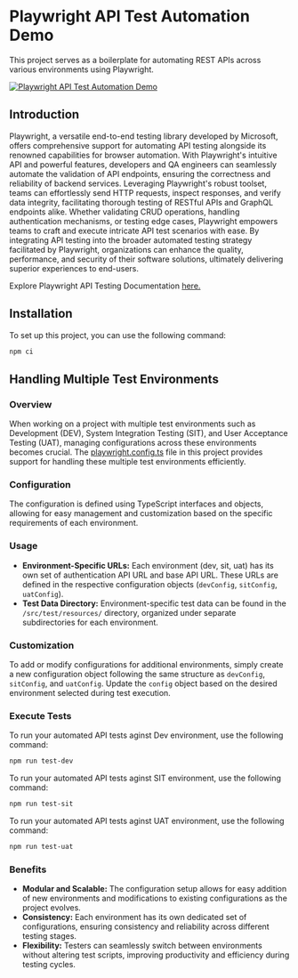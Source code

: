 # Playwright API Test Automation Demo

This project serves as a boilerplate for automating REST APIs across various environments using Playwright.

[![Playwright API Test Automation Demo](https://github.com/osandadeshan/playwright-api-automation-demo/actions/workflows/playwright.yml/badge.svg)](https://github.com/osandadeshan/playwright-api-automation-demo/actions/workflows/playwright.yml)

## Introduction
Playwright, a versatile end-to-end testing library developed by Microsoft, offers comprehensive support for automating API testing alongside its renowned capabilities for browser automation. With Playwright's intuitive API and powerful features, developers and QA engineers can seamlessly automate the validation of API endpoints, ensuring the correctness and reliability of backend services. Leveraging Playwright's robust toolset, teams can effortlessly send HTTP requests, inspect responses, and verify data integrity, facilitating thorough testing of RESTful APIs and GraphQL endpoints alike. Whether validating CRUD operations, handling authentication mechanisms, or testing edge cases, Playwright empowers teams to craft and execute intricate API test scenarios with ease. By integrating API testing into the broader automated testing strategy facilitated by Playwright, organizations can enhance the quality, performance, and security of their software solutions, ultimately delivering superior experiences to end-users.

Explore Playwright API Testing Documentation [here.](https://playwright.dev/docs/api-testing)

## Installation
To set up this project, you can use the following command:

```bash
npm ci
```

## Handling Multiple Test Environments
### Overview
When working on a project with multiple test environments such as Development (DEV), System Integration Testing (SIT), and User Acceptance Testing (UAT), managing configurations across these environments becomes crucial. The [playwright.config.ts](./playwright.config.ts) file in this project provides support for handling these multiple test environments efficiently.

### Configuration
The configuration is defined using TypeScript interfaces and objects, allowing for easy management and customization based on the specific requirements of each environment.

### Usage
- **Environment-Specific URLs:** Each environment (dev, sit, uat) has its own set of authentication API URL and base API URL. These URLs are defined in the respective configuration objects (`devConfig`, `sitConfig`, `uatConfig`).
- **Test Data Directory:** Environment-specific test data can be found in the `/src/test/resources/` directory, organized under separate subdirectories for each environment.

### Customization
To add or modify configurations for additional environments, simply create a new configuration object following the same structure as `devConfig`, `sitConfig`, and `uatConfig`. Update the `config` object based on the desired environment selected during test execution.

### Execute Tests
To run your automated API tests aginst Dev environment, use the following command:

```bash
npm run test-dev
```

To run your automated API tests aginst SIT environment, use the following command:

```bash
npm run test-sit
```

To run your automated API tests aginst UAT environment, use the following command:

```bash
npm run test-uat
```
### Benefits
- **Modular and Scalable:** The configuration setup allows for easy addition of new environments and modifications to existing configurations as the project evolves.
- **Consistency:** Each environment has its own dedicated set of configurations, ensuring consistency and reliability across different testing stages.
- **Flexibility:** Testers can seamlessly switch between environments without altering test scripts, improving productivity and efficiency during testing cycles.

